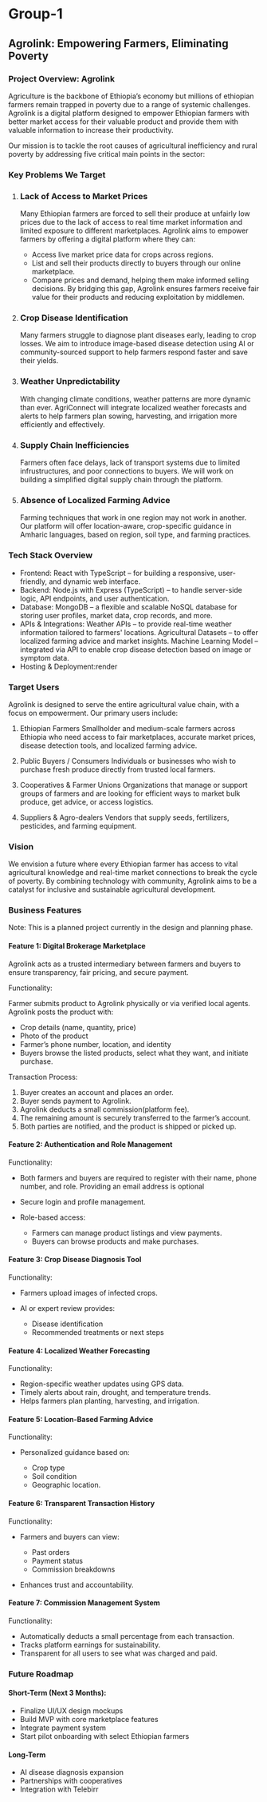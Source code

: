 # Group-1
## Agrolink: Empowering Farmers, Eliminating Poverty
### Project Overview: Agrolink
Agriculture is the backbone of Ethiopia’s economy but millions of ethiopian farmers remain trapped in poverty due to a range of systemic challenges. Agrolink is a digital platform designed to empower Ethiopian farmers with better market access for their valuable product and provide them with valuable information to increase their productivity.

Our mission is to tackle the root causes of agricultural inefficiency and rural poverty by addressing five critical main points in the sector:
### Key Problems We Target
1. ### Lack of Access to Market Prices
   Many Ethiopian farmers are forced to sell their produce at unfairly low prices due to the lack of access to real time market information and limited exposure to             different marketplaces.
   Agrolink aims to empower farmers by offering a digital platform where they can:
     * Access live market price data for crops across regions.
     * List and sell their products directly to buyers through our online marketplace.
     * Compare prices and demand, helping them make informed selling decisions.
   By bridging this gap, Agrolink ensures farmers receive fair value for their products and reducing exploitation by middlemen.

2. ### Crop Disease Identification
   Many farmers struggle to diagnose plant diseases early, leading to crop losses. We aim to introduce image-based disease detection using AI or community-sourced support      to help farmers respond faster and save their yields.
3. ### Weather Unpredictability
   With changing climate conditions, weather patterns are more dynamic than ever. AgriConnect will integrate localized weather forecasts and alerts to help farmers plan         sowing, harvesting, and irrigation more efficiently and effectively.
4. ### Supply Chain Inefficiencies
   Farmers often face delays, lack of transport systems due to limited infrustructures, and poor connections to buyers. We will work on building a simplified digital supply     chain through the platform.
5. ### Absence of Localized Farming Advice
   Farming techniques that work in one region may not work in another. Our platform will offer location-aware, crop-specific guidance in Amharic languages, based on region,    soil type, and farming practices.


### Tech Stack Overview
- Frontend:
  React with TypeScript – for building a responsive, user-friendly, and dynamic web interface.
- Backend:
  Node.js with Express (TypeScript) – to handle server-side logic, API endpoints, and user authentication.
- Database:
  MongoDB – a flexible and scalable NoSQL database for storing user profiles, market data, crop records, and more.
- APIs & Integrations:
  Weather APIs – to provide real-time weather information tailored to farmers' locations.
  Agricultural Datasets – to offer localized farming advice and market insights.
  Machine Learning Model – integrated via API to enable crop disease detection based on image or symptom data.
- Hosting & Deployment:render

### Target Users
Agrolink is designed to serve the entire agricultural value chain, with a focus on empowerment. Our primary users include:

1. Ethiopian Farmers
Smallholder and medium-scale farmers across Ethiopia who need access to fair marketplaces, accurate market prices, disease detection tools, and localized farming advice.

2. Public Buyers / Consumers
Individuals or businesses who wish to purchase fresh produce directly from trusted local farmers.

3. Cooperatives & Farmer Unions
Organizations that manage or support groups of farmers and are looking for efficient ways to market bulk produce, get advice, or access logistics.

4. Suppliers & Agro-dealers
Vendors that supply seeds, fertilizers, pesticides, and farming equipment.
  

### Vision
We envision a future where every Ethiopian farmer has access to vital agricultural knowledge and real-time market connections to break the cycle of poverty. By combining technology with community, Agrolink aims to be a catalyst for inclusive and sustainable agricultural development.

### Business Features

Note: This is a planned project currently in the design and planning phase.

#### Feature 1: Digital Brokerage Marketplace

Agrolink acts as a trusted intermediary between farmers and buyers to ensure transparency, fair pricing, and secure payment.

Functionality:

Farmer submits product to Agrolink physically or via verified local agents.
Agrolink posts the product with:

  * Crop details (name, quantity, price)
  * Photo of the product
  * Farmer’s phone number, location, and identity
* Buyers browse the listed products, select what they want, and initiate purchase.

Transaction Process:

1. Buyer creates an account and places an order.
2. Buyer sends payment to Agrolink.
3. Agrolink deducts a small commission(platform fee).
4. The remaining amount is securely transferred to the farmer’s account.
5. Both parties are notified, and the product is shipped or picked up.

#### Feature 2: Authentication and Role Management

Functionality:

* Both farmers and buyers are required to register with their name, phone number, and role. Providing an email address is optional
* Secure login and profile management.
* Role-based access:

  * Farmers can manage product listings and view payments.
  * Buyers can browse products and make purchases.

#### Feature 3: Crop Disease Diagnosis Tool

Functionality:

* Farmers upload images of infected crops.
* AI or expert review provides:

  * Disease identification
  * Recommended treatments or next steps

#### Feature 4: Localized Weather Forecasting

Functionality:

* Region-specific weather updates using GPS data.
* Timely alerts about rain, drought, and temperature trends.
* Helps farmers plan planting, harvesting, and irrigation.

#### Feature 5: Location-Based Farming Advice

Functionality:

* Personalized guidance based on:

  * Crop type
  * Soil condition
  * Geographic location.


#### Feature 6: Transparent Transaction History

Functionality:

* Farmers and buyers can view:

  * Past orders
  * Payment status
  * Commission breakdowns
* Enhances trust and accountability.
#### Feature 7: Commission Management System

Functionality:

* Automatically deducts a small percentage from each transaction.
* Tracks platform earnings for sustainability.
* Transparent for all users to see what was charged and paid.
   
### Future Roadmap

 #### Short-Term (Next 3 Months):
 * Finalize UI/UX design mockups
 * Build MVP with core marketplace features
 * Integrate payment system 
 * Start pilot onboarding with select Ethiopian farmers
 
 #### Long-Term 
 * AI disease diagnosis expansion
 * Partnerships with cooperatives
 * Integration with Telebirr 

 







